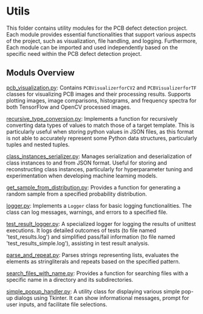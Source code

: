 # Utils
This folder contains utility modules for the PCB defect detection project. Each module provides essential functionalities that support various aspects of the project, such as visualization, file handling, and logging. Furthermore, Each module can be imported and used independently based on the specific need within the PCB defect detection project. 

## Moduls Overview

[pcb_visualization.py](./pcb_visualization.py): Contains `PCBVisualizerforCV2` and `PCBVisualizerforTF` classes for visualizing PCB images and their processing results. Supports plotting images, image comparisons, histograms, and frequency spectra for both TensorFlow and OpenCV processed images.

[recursive_type_conversion.py](./recursive_type_conversion.py): Implements a function for recursively converting data types of values to match those of a target template. This is particularly useful when storing python values in JSON files, as this format is not able to accurately represent some Python data structures, particularly tuples and nested tuples.

[class_instances_serializer.py](./class_instances_serializer.py): Manages serialization and deserialization of class instances to and from JSON format. Useful for storing and reconstructing class instances, particularly for hyperparameter tuning and experimentation when developing machine learning models.

[get_sample_from_distribution.py](./get_sample_from_distribution.py): Provides a function for generating a random sample from a specified probability distribution. 

[logger.py](./logger.py): Implements a `Logger` class for basic logging functionalities. The class can log messages, warnings, and errors to a specified file.

[test_result_logger.py](./test_result_logger.py): A specialized logger for logging the results of unittest executions. It logs detailed outcomes of tests (to file named 'test_results.log') and simplified pass/fail information (to file named 'test_results_simple.log'), assisting in test result analysis.

[parse_and_repeat.py](./parse_and_repeat.py): Parses strings representing lists, evaluates the elements as stringliterals and repeats based on the specified pattern. 

[search_files_with_name.py](./search_files_with_name.py): Provides a function for searching files with a specific name in a directory and its subdirectories. 

[simple_popup_handler.py](./simple_popup_handler.py): A utility class for displaying various simple pop-up dialogs using Tkinter. It can show informational messages, prompt for user inputs, and facilitate file selections.

